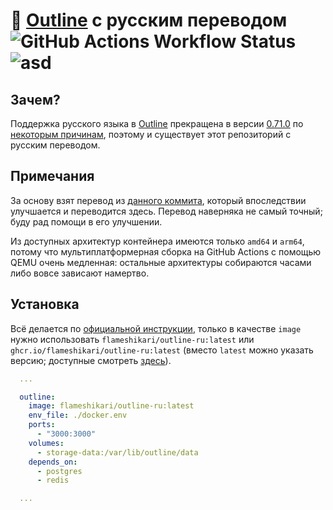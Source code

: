 # 📖 [Outline](https://github.com/outline/outline) с русским переводом ![GitHub Actions Workflow Status](https://img.shields.io/github/actions/workflow/status/flameshikari/outline-ru/build.yml) ![asd](https://img.shields.io/github/v/release/flameshikari/outline-ru)

## Зачем?

Поддержка русского языка в [Outline](https://github.com/outline/outline) прекращена в версии [0.71.0](https://github.com/outline/outline/releases/tag/v0.71.0) по [некоторым причинам](https://github.com/outline/outline/discussions/5706), поэтому и существует этот репозиторий с русским переводом.

## Примечания

За основу взят перевод из [данного коммита](https://github.com/outline/outline/commit/228d1faa9fd3cbb82409d98e1443fed65adc5715), который впоследствии улучшается и переводится здесь. Перевод наверняка не самый точный; буду рад помощи в его улучшении.

Из доступных архитектур контейнера имеются только `amd64` и `arm64`, потому что мультиплатформерная сборка на GitHub Actions с помощью QEMU очень медленная: остальные архитектуры собираются часами либо вовсе зависают намертво.

## Установка

Всё делается по [официальной инструкции](https://docs.getoutline.com/s/hosting/doc/docker-7pfeLP5a8t), только в качестве `image` нужно использовать `flameshikari/outline-ru:latest` или `ghcr.io/flameshikari/outline-ru:latest` (вместо `latest` можно указать версию; доступные смотреть [здесь](https://github.com/flameshikari/outline-ru/releases)).

```yaml
  ...

  outline:
    image: flameshikari/outline-ru:latest
    env_file: ./docker.env
    ports:
      - "3000:3000"
    volumes:
      - storage-data:/var/lib/outline/data
    depends_on:
      - postgres
      - redis

  ...
```

